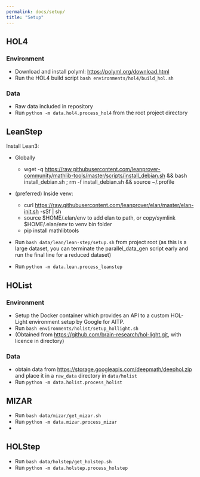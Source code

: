 ```yaml
---
permalink: docs/setup/
title: "Setup"
---
```


## HOL4
### Environment
- Download and install polyml: https://polyml.org/download.html
- Run the HOL4 build script `bash environments/hol4/build_hol.sh`
### Data
- Raw data included in repository
- Run `python -m data.hol4.process_hol4` from the root project directory

## LeanStep
Install Lean3:

- Globally
    - wget -q https://raw.githubusercontent.com/leanprover-community/mathlib-tools/master/scripts/install_debian.sh && bash install_debian.sh ; rm -f install_debian.sh && source ~/.profile
- (preferred) Inside venv:
    - curl https://raw.githubusercontent.com/leanprover/elan/master/elan-init.sh -sSf | sh
    - source $HOME/.elan/env to add elan to path, or copy/symlink $HOME/.elan/env to venv bin folder
    - pip install mathlibtools

- Run `bash data/lean/lean-step/setup.sh` from project root (as this is a large dataset, you can
  terminate the parallel_data_gen script early and run the final line for a reduced dataset)
- Run `python -m data.lean.process_leanstep`


## HOList
### Environment
- Setup the Docker container which provides an API to a custom HOL-Light environment setup by Google for AITP.
- Run `bash environments/holist/setup_hollight.sh`
- (Obtained from https://github.com/brain-research/hol-light.git, with licence in directory)

### Data
- obtain data from https://storage.googleapis.com/deepmath/deephol.zip and place it in a `raw_data` directory in `data/holist`
- Run `python -m data.holist.process_holist`


## MIZAR
- Run `bash data/mizar/get_mizar.sh`
- Run `python -m data.mizar.process_mizar`
-
## HOLStep
- Run `bash data/holstep/get_holstep.sh`
- Run `python -m data.holstep.process_holstep`

[//]: # (### INT)

[//]: # (sudo apt-get install libopenmpi-dev)

[//]: # (pip install baselines )

[//]: # (pip install git+https://github.com/openai/baselines@ea25b9e8)

[//]: # ()
